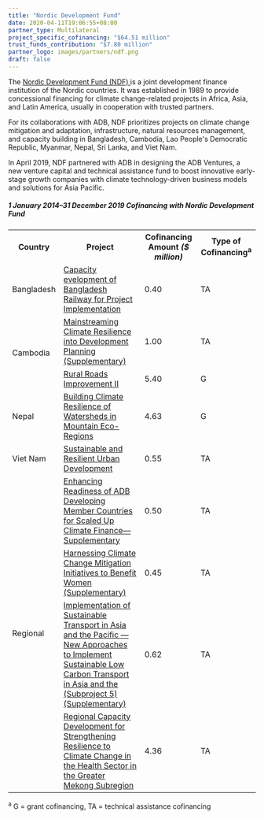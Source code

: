 ```yaml
---
title: "Nordic Development Fund"
date: 2020-04-11T19:06:55+08:00
partner_type: Multilateral
project_specific_cofinancing: "$64.51 million"
trust_funds_contribution: "$7.80 million"
partner_logo: images/partners/ndf.png
draft: false
---
```

The <a href="https://www.ndf.fi/">Nordic Development Fund (NDF) </a> is a joint development finance institution of the Nordic countries. It was established in 1989 to provide concessional financing for climate change-related projects in Africa, Asia, and Latin America, usually in cooperation with trusted partners. 

For its collaborations with ADB, NDF prioritizes projects on climate change mitigation and adaptation, infrastructure, natural resources management, and capacity building in Bangladesh, Cambodia, Lao People's Democratic Republic, Myanmar, Nepal, Sri Lanka, and Viet Nam.  

In April 2019, NDF partnered with ADB in designing the ADB Ventures, a new venture capital and technical assistance fund to boost innovative early-stage growth companies with climate technology-driven business models and solutions for Asia Pacific. 


##### _1 January 2014–31 December 2019_ Cofinancing with Nordic Development Fund

<table class="table dr-partner-table">
<tr>
<th>Country</th>
<th>Project</th>
<th>Cofinancing Amount <em>($ million)</em></th>
<th>Type of Cofinancing<sup>a</sup></th>
</tr>
<tr>
<td>Bangladesh</td>
<td><a href="https://www.adb.org/projects/46168-001/main" target="_blank">Capacity evelopment of Bangladesh Railway for Project Implementation</a></td>
<td>0.40 </td>
<td>TA</td>
</tr>
<tr>
<td rowspan=2>Cambodia</td>
<td><a href="https://www.adb.org/projects/45283-001/main" target="_blank">Mainstreaming Climate Resilience into Development Planning (Supplementary)</a></td>
<td>1.00 </td>
<td>TA</td>
</tr>
<tr>
<td><a href="https://www.adb.org/projects/42334-014/main" target="_blank">Rural Roads Improvement II</a></td>
<td>5.40 </td>
<td>G</td>
</tr>
<tr>
<td>Nepal</td>
<td><a href="https://www.adb.org/projects/44214-024/main" target="_blank">Building Climate Resilience of Watersheds in Mountain Eco-Regions</a></td>
<td>4.63 </td>
<td>G</td>
</tr>
<tr>
<td>Viet Nam</td>
<td><a href="https://www.adb.org/projects/49153-001/main" target="_blank">Sustainable and Resilient Urban Development</a></td>
<td>0.55 </td>
<td>TA</td>
</tr>
<tr>
<td rowspan="4">Regional</td>
<td><a href="https://www.adb.org/projects/47286-001/main" target="_blank">Enhancing Readiness of ADB Developing Member Countries for Scaled Up Climate Finance—Supplementary</a></td>
<td>0.50 </td>
<td>TA</td>
</tr>
<tr>
<td><a href="https://www.adb.org/projects/45039-001/main" target="_blank">Harnessing Climate Change Mitigation Initiatives to Benefit Women (Supplementary)</a></td>
<td>0.45 </td>
<td>TA</td>
</tr>
<tr>
<td><a href="https://www.adb.org/projects/45105-003/main" target="_blank">Implementation of Sustainable Transport in Asia and the Pacific — New Approaches to Implement Sustainable Low Carbon Transport in Asia and the (Subproject 5) (Supplementary)</a></td>
<td>0.62 </td>
<td>TA</td>
</tr>
<tr>
<td><a href="https://www.adb.org/projects/47143-001/main" target="_blank">Regional Capacity Development for Strengthening Resilience to Climate Change in the Health Sector in the Greater Mekong Subregion</a></td>
<td>4.36 </td>
<td>TA</td>
</tr>
</table>


<p class="dr-footnote"><sup>a</sup> G = grant cofinancing, TA = technical assistance cofinancing</p>